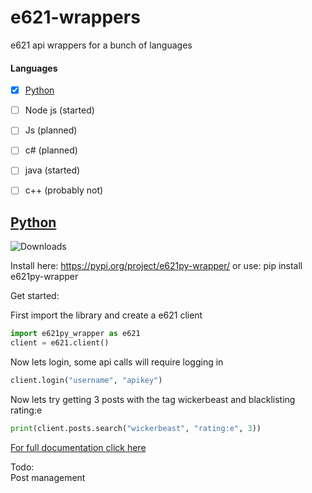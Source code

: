 # e621-wrappers
e621 api wrappers for a bunch of languages  

#### Languages
- [x] [Python](python)
- [ ] Node js (started)
- [ ] Js (planned)
- [ ] c# (planned)
- [ ] java (started)
- [ ] c++ (probably not)


## [Python](python)
![Downloads](https://img.shields.io/pypi/dm/e621py-wrapper?color=orange)

Install here: https://pypi.org/project/e621py-wrapper/ or use:  pip install e621py-wrapper

Get started:    

First import the library and create a e621 client
```python
import e621py_wrapper as e621
client = e621.client()
```
  
Now lets login, some api calls will require logging in  
```python
client.login("username", "apikey")
```
Now lets try getting 3 posts with the tag wickerbeast and blacklisting rating:e
```python
print(client.posts.search("wickerbeast", "rating:e", 3))
```
[For full documentation click here](python/README.md)

Todo:  
Post management  
